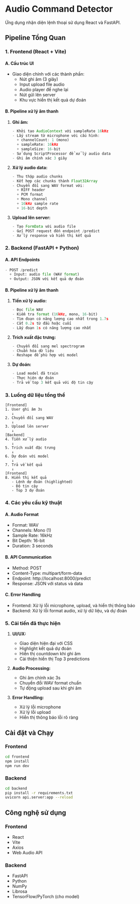 # Audio Command Detector

Ứng dụng nhận diện lệnh thoại sử dụng React và FastAPI.

## Pipeline Tổng Quan

### 1. Frontend (React + Vite)

#### A. Cấu trúc UI

- Giao diện chính với các thành phần:
  - Nút ghi âm (3 giây)
  - Input upload file audio
  - Audio player để nghe lại
  - Nút gửi lên server
  - Khu vực hiển thị kết quả dự đoán

#### B. Pipeline xử lý âm thanh

1. **Ghi âm:**

   ```javascript
   - Khởi tạo AudioContext với sampleRate 16kHz
   - Lấy stream từ microphone với cấu hình:
     + channelCount: 1 (mono)
     + sampleRate: 16kHz
     + sampleSize: 16-bit
   - Sử dụng ScriptProcessor để xử lý audio data
   - Ghi âm chính xác 3 giây
   ```

2. **Xử lý audio data:**

   ```javascript
   - Thu thập audio chunks
   - Kết hợp các chunks thành Float32Array
   - Chuyển đổi sang WAV format với:
     + RIFF header
     + PCM format
     + Mono channel
     + 16kHz sample rate
     + 16-bit depth
   ```

3. **Upload lên server:**
   ```javascript
   - Tạo FormData với audio file
   - Gửi POST request đến endpoint /predict
   - Xử lý response và hiển thị kết quả
   ```

### 2. Backend (FastAPI + Python)

#### A. API Endpoints

```python
- POST /predict
  + Input: audio file (WAV format)
  + Output: JSON với kết quả dự đoán
```

#### B. Pipeline xử lý âm thanh

1. **Tiền xử lý audio:**

   ```python
   - Đọc file WAV
   - Kiểm tra format (16kHz, mono, 16-bit)
   - Tìm đoạn có năng lượng cao nhất trong 1.7s
   - Cắt 0.2s từ đầu hoặc cuối
   - Lấy đoạn 1s có năng lượng cao nhất
   ```

2. **Trích xuất đặc trưng:**

   ```python
   - Chuyển đổi sang mel spectrogram
   - Chuẩn hóa dữ liệu
   - Reshape để phù hợp với model
   ```

3. **Dự đoán:**
   ```python
   - Load model đã train
   - Thực hiện dự đoán
   - Trả về top 3 kết quả với độ tin cậy
   ```

### 3. Luồng dữ liệu tổng thể

```
[Frontend]
1. User ghi âm 3s
   ↓
2. Chuyển đổi sang WAV
   ↓
3. Upload lên server
   ↓
[Backend]
4. Tiền xử lý audio
   ↓
5. Trích xuất đặc trưng
   ↓
6. Dự đoán với model
   ↓
7. Trả về kết quả
   ↓
[Frontend]
8. Hiển thị kết quả
   - Lệnh dự đoán (highlighted)
   - Độ tin cậy
   - Top 3 dự đoán
```

### 4. Các yêu cầu kỹ thuật

#### A. Audio Format

- Format: WAV
- Channels: Mono (1)
- Sample Rate: 16kHz
- Bit Depth: 16-bit
- Duration: 3 seconds

#### B. API Communication

- Method: POST
- Content-Type: multipart/form-data
- Endpoint: http://localhost:8000/predict
- Response: JSON với status và data

#### C. Error Handling

- Frontend: Xử lý lỗi microphone, upload, và hiển thị thông báo
- Backend: Xử lý lỗi format audio, xử lý dữ liệu, và dự đoán

### 5. Cải tiến đã thực hiện

1. **UI/UX:**

   - Giao diện hiện đại với CSS
   - Highlight kết quả dự đoán
   - Hiển thị countdown khi ghi âm
   - Cải thiện hiển thị Top 3 predictions

2. **Audio Processing:**

   - Ghi âm chính xác 3s
   - Chuyển đổi WAV format chuẩn
   - Tự động upload sau khi ghi âm

3. **Error Handling:**
   - Xử lý lỗi microphone
   - Xử lý lỗi upload
   - Hiển thị thông báo lỗi rõ ràng

## Cài đặt và Chạy

### Frontend

```bash
cd frontend
npm install
npm run dev
```

### Backend

```bash
cd backend
pip install -r requirements.txt
uvicorn api.server:app --reload
```

## Công nghệ sử dụng

### Frontend

- React
- Vite
- Axios
- Web Audio API

### Backend

- FastAPI
- Python
- NumPy
- Librosa
- TensorFlow/PyTorch (cho model)

